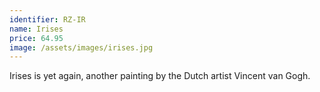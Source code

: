 ```yaml
---
identifier: RZ-IR
name: Irises
price: 64.95
image: /assets/images/irises.jpg
---
```

Irises is yet again, another painting by the Dutch artist Vincent van Gogh.
